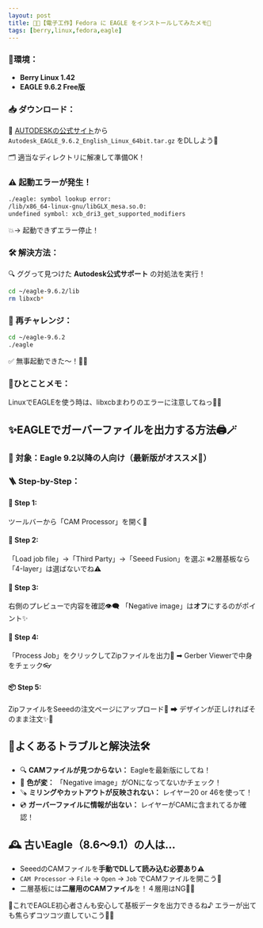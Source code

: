 ```yaml
---
layout: post
title: 🧑‍💻【電子工作】Fedora に EAGLE をインストールしてみたメモ🎵
tags: [berry,linux,fedora,eagle]
---
```


### 🐧環境：

* **Berry Linux 1.42**
* **EAGLE 9.6.2 Free版**

### 📥 ダウンロード：

🔗 [AUTODESKの公式サイト](https://www.autodesk.com/jp/products/eagle/free-download)から
`Autodesk_EAGLE_9.6.2_English_Linux_64bit.tar.gz` をDLしよう🎉

🗂️ 適当なディレクトリに解凍して準備OK！

### ⚠️ 起動エラーが発生！

```bash
./eagle: symbol lookup error:
/lib/x86_64-linux-gnu/libGLX_mesa.so.0:
undefined symbol: xcb_dri3_get_supported_modifiers
```

💥→ 起動できずエラー停止！

### 🛠️ 解決方法：

🔍 ググって見つけた **Autodesk公式サポート** の対処法を実行！

```bash
cd ~/eagle-9.6.2/lib
rm libxcb*
```

### 🎉 再チャレンジ：

```bash
cd ~/eagle-9.6.2
./eagle
```

✅ 無事起動できた〜！👏✨

### 🐣ひとことメモ：

LinuxでEAGLEを使う時は、libxcbまわりのエラーに注意してねっ🧩💡

## ✨EAGLEでガーバーファイルを出力する方法🖨️🪄

### 🌈 対象：Eagle 9.2以降の人向け（最新版がオススメ💖）

### 🪜 Step-by-Step：

#### 🔧 Step 1:

ツールバーから「CAM Processor」を開く🔩

#### 📂 Step 2:

「Load job file」→「Third Party」→「Seeed Fusion」を選ぶ
※2層基板なら「4-layer」は選ばないでね⚠️

#### 👀 Step 3:

右側のプレビューで内容を確認👁‍🗨
「Negative image」は**オフ**にするのがポイント✨

#### 🧳 Step 4:

「Process Job」をクリックしてZipファイルを出力🎒
➡ Gerber Viewerで中身をチェック👓

#### 📦 Step 5:

ZipファイルをSeeedの注文ページにアップロード🛒
➡ デザインが正しければそのまま注文✨🎁

## 🐣よくあるトラブルと解決法🛠

* 🔍 **CAMファイルが見つからない：** Eagleを最新版にしてね！
* 🧃 **色が変：** 「Negative image」がONになってないかチェック！
* 🪚 **ミリングやカットアウトが反映されない：** レイヤー20 or 46を使って！
* 💿 **ガーバーファイルに情報が出ない：** レイヤーがCAMに含まれてるか確認！

## 🕰 古いEagle（8.6～9.1）の人は…

* SeeedのCAMファイルを**手動でDLして読み込む必要あり⚠️**
* `CAM Processor` → `File` → `Open` → `Job` でCAMファイルを開こう📁
* 二層基板には**二層用のCAMファイル**を！４層用はNG🙅‍♀️

🧁これでEAGLE初心者さんも安心して基板データを出力できるね♪
エラーが出ても焦らずコツコツ直していこう💪💖
